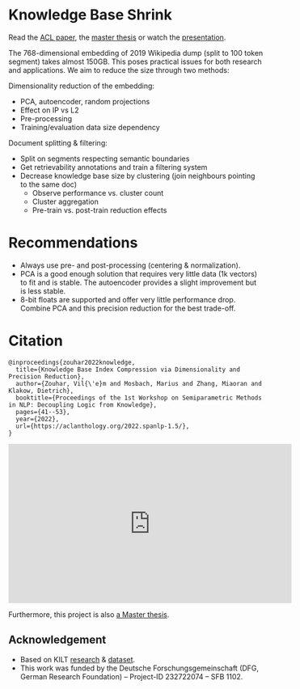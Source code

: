 # Knowledge Base Shrink

Read the [ACL paper](https://aclanthology.org/2022.spanlp-1.5/), the [master thesis](meta/thesis/zouhar_thesis_lct.pdf) or watch the [presentation](https://youtu.be/qczabc2oyMA).

The 768-dimensional embedding of 2019 Wikipedia dump (split to 100 token segment) takes almost 150GB.
This poses practical issues for both research and applications.
We aim to reduce the size through two methods:

Dimensionality reduction of the embedding:
- PCA, autoencoder, random projections
- Effect on IP vs L2
- Pre-processing
- Training/evaluation data size dependency

Document splitting & filtering: 
- Split on segments respecting semantic boundaries
- Get retrievability annotations and train a filtering system
- Decrease knowledge base size by clustering (join neighbours pointing to the same doc)
  - Observe performance vs. cluster count
  - Cluster aggregation
  - Pre-train vs. post-train reduction effects

# Recommendations

- Always use pre- and post-processing (centering & normalization).
- PCA is a good enough solution that requires very little data (1k vectors) to fit and is stable. The autoencoder provides a slight improvement but is less stable.
- 8-bit floats are supported and offer very little performance drop. Combine PCA and this precision reduction for the best trade-off.

# Citation

```
@inproceedings{zouhar2022knowledge,
  title={Knowledge Base Index Compression via Dimensionality and Precision Reduction},
  author={Zouhar, Vil{\'e}m and Mosbach, Marius and Zhang, Miaoran and Klakow, Dietrich},
  booktitle={Proceedings of the 1st Workshop on Semiparametric Methods in NLP: Decoupling Logic from Knowledge},
  pages={41--53},
  year={2022},
  url={https://aclanthology.org/2022.spanlp-1.5/},
}
```

<iframe width="560" height="315" src="https://www.youtube-nocookie.com/embed/qczabc2oyMA?si=Ae6kdER8egRUU46b" title="Paper video presentation" frameborder="0" allow="accelerometer; autoplay; clipboard-write; encrypted-media; gyroscope; picture-in-picture; web-share" allowfullscreen></iframe>

Furthermore, this project is also [a Master thesis](https://raw.githubusercontent.com/zouharvi/kb-shrink/main/meta/thesis/zouhar_thesis_lct.pdf).

<!--
## Pipeline

Dimensionality reduction:

1. Process Wikipedia dump and create document segments with relevancy annotation: <br>
`./src/misc/kilt_preprocessing.py --data-out /data/hp/full.pkl`

2. Compute embedding of segments: (may take a lot of time) <br>
`./src/misc/embedding.py --data-in /data/hp/full.pkl --data-out /data/hp/dpr-c.pkl --model dpr --type-out cls`

3. Evaluate retrieval performance: <br>
`./src/misc/uncompressed.py --data /data/hp/dpr-c.pkl`

4. Use PCA and Autoencoder for comparison.

Run all scripts from the top directory of the repository.

-->

## Acknowledgement

- Based on KILT [research](https://arxiv.org/abs/2009.02252) & [dataset](https://github.com/facebookresearch/KILT).
- This work was funded by the Deutsche Forschungsgemeinschaft (DFG, German Research Foundation) – Project-ID 232722074 – SFB 1102.
